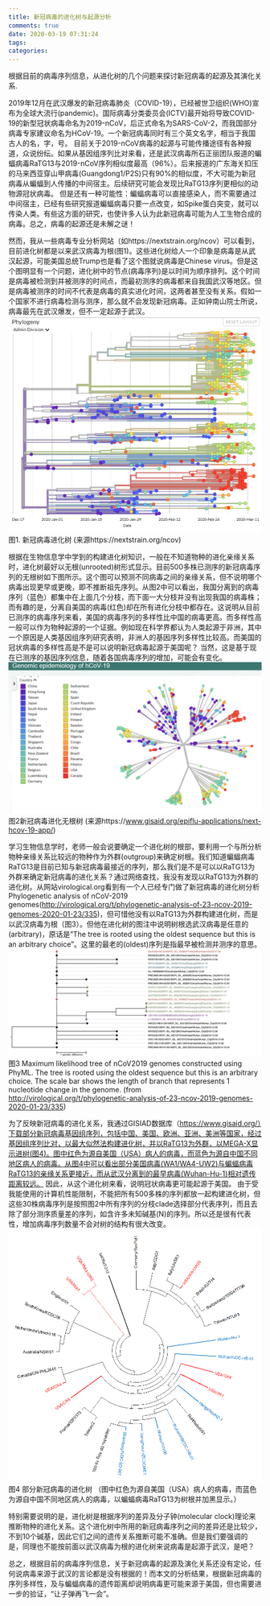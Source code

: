 ```yaml
---
title: 新冠病毒的进化树与起源分析
comments: true
date: 2020-03-19 07:31:24
tags:
categories:
---
```

根据目前的病毒序列信息，从进化树的几个问题来探讨新冠病毒的起源及其演化关系.
<!--more-->
2019年12月在武汉爆发的新冠病毒肺炎（COVID-19），已经被世卫组织(WHO)宣布为全球大流行(pandemic)。国际病毒分类委员会(ICTV)最开始将导致COVID-19的新型冠状病毒命名为2019-nCoV，后正式命名为SARS-CoV-2，而我国部分病毒专家建议命名为HCoV-19。一个新冠病毒同时有三个英文名字，相当于我国古人的名，字，号。
目前关于2019-nCoV病毒的起源与可能传播途径有各种报道，众说纷纭。如果从基因组序列比对来看，还是武汉病毒所石正丽团队报道的蝙蝠病毒RaTG13与2019-nCoV序列相似度最高（96%）。后来报道的广东海关扣压的马来西亚穿山甲病毒(Guangdong1/P2S)只有90%的相似度，不大可能为新冠病毒从蝙蝠到人传播的中间宿主。后续研究可能会发现比RaTG13序列更相似的动物源冠状病毒。
  但是还有一种可能性：蝙蝠病毒可以直接感染人，而不需要通过中间宿主，已经有些研究报道蝙蝠病毒只要一点改变，如Spike蛋白突变，就可以传染人类。有些这方面的研究，也使许多人认为此新冠病毒可能为人工生物合成的病毒。总之，病毒的起源还是未解之谜！

  然而，我从一些病毒专业分析网站（如https://nextstrain.org/ncov）可以看到，目前进化树都是以来武汉病毒为根(图1)。这些进化树给人一个印象是病毒是从武汉起源，可能美国总统Trump也是看了这个图就说病毒是Chinese virus。但是这个图明显有一个问题，进化树中的节点(病毒序列)是以时间为顺序排列。这个时间是病毒被检测到并被测序的时间点，而最初测序的病毒都来自我国武汉等地区。但是病毒被测序的时间不代表是病毒的真实进化时间，这两者甚至没有关系。假如一个国家不进行病毒检测与测序，那么就不会发现新冠病毒。正如钟南山院士所说，病毒最先在武汉爆发，但不一定起源于武汉。
![ncov_tree1.png](https://raw.githubusercontent.com/adong77/ligene/master/imageBed/ncov_tree1.png)
图1. 新冠病毒进化树 (来源https://nextstrain.org/ncov)

  根据在生物信息学中学到的构建进化树知识，一般在不知道物种的进化亲缘关系时，进化树最好以无根(unrooted)树形式显示。目前500多株已测序的新冠病毒序列的无根树如下图所示。这个图可以预测不同病毒之间的亲缘关系，但不说明哪个病毒出现更早或更晚，即不推断祖先序列。从图2中可以看出，我国分离到的病毒序列（蓝色）都集中在上面几个分枝，而下面一大分枝并没有出现我国的病毒株；而有趣的是，分离自美国的病毒(红色)却在所有进化分枝中都存在。这说明从目前已测序的病毒序列来看，美国的病毒序列的多样性比中国的病毒更高。而多样性高一般可以作为物种起源的一个证据。例如现在科学界都认为人类起源于非洲，其中一个原因是人类基因组序列研究表明，非洲人的基因序列多样性比较高。而美国的冠状病毒的多样性高是不是可以说明新冠病毒起源于美国呢？ 当然，这是基于现在已测序的基因序列信息，随着各国病毒序列的增加，可能会有变化。
![ncov-tree2.png](https://raw.githubusercontent.com/adong77/ligene/master/imageBed/ncov_tree2.png)
图2新冠病毒进化无根树 (来源https://www.gisaid.org/epiflu-applications/next-hcov-19-app/)

  学习生物信息学时，老师一般会说要确定一个进化树的根部，要利用一个与所分析物种亲缘关系比较远的物种作为外群(outgroup)来确定树根。我们知道蝙蝠病毒RaTG13是目前已知与新冠病毒最接近的序列，那么我们是不是可以以RaTG13为外群来确定新冠病毒的进化关系？通过网络查找，我没有发现以RaTG13为外群的进化树。从网站virological.org看到有一个人已经专门做了新冠病毒的进化树分析Phylogenetic analysis of nCoV-2019 genomes(http://virological.org/t/phylogenetic-analysis-of-23-ncov-2019-genomes-2020-01-23/335)，但可惜他没有以RaTG13为外群构建进化树，而是以武汉病毒为根（图3）。但他在进化树的图注中说明树根选武汉病毒是任意的(arbitrary)，原话是“The tree is rooted using the oldest sequence but this is an arbitrary choice”。这里的最老的(oldest)序列是指最早被检测并测序的意思。
![nCoV_phyml_tree_20200125.png](https://raw.githubusercontent.com/adong77/ligene/master/imageBed/nCoV_phyml_tree.png)
图3 Maximum likelihood tree of nCoV2019 genomes constructed using PhyML. The tree is rooted using the oldest sequence but this is an arbitrary choice. The scale bar shows the length of branch that represents 1 nucleotide change in the genome. (from http://virological.org/t/phylogenetic-analysis-of-23-ncov-2019-genomes-2020-01-23/335)

  为了反映新冠病毒的进化关系，我通过GISIAD数据库（https://www.gisaid.org/）下载部分新冠病毒基因组序列，包括中国、美国、欧洲、亚洲、美洲等国家，经过基因组序列比对，以最大似然法构建进化树，并以RaTG13为外群，以MEGA-X显示进树(图4)。图中红色为源自美国（USA）病人的病毒，而蓝色为源自中国不同地区病人的病毒。从图4中可以看出部分美国病毒(WA1/WA4-UW2)与蝙蝠病毒RaTG13的亲缘关系更接近，而从武汉分离到的最早病毒(Wuhan-Hu-1)相对遗传距离较远。 因此，从这个进化树来看，说明冠状病毒更可能起源于美国。
由于受我能使用的计算机性能限制，不能把所有500多株的序列都放一起构建进化树，但这些30株病毒序列是按照图2中所有序列的分枝clade选择部分代表序列，而且去除了部分测序质量差的序列，如含许多未知碱基(N)的序列。所以还是很有代表性，增加病毒序列数量不会对树的结构有很大改变。
![nCoV-tree3.png](https://raw.githubusercontent.com/adong77/ligene/master/imageBed/ncov_tree3.png)
图4 部分新冠病毒的进化树 （图中红色为源自美国（USA）病人的病毒，而蓝色为源自中国不同地区病人的病毒，以蝙蝠病毒RaTG13为树根并加黑显示。）

  特别需要说明的是，进化树是根据序列的差异及分子钟(molecular clock)理论来推断物种的进化关系。这个进化树中所用的新冠病毒序列之间的差异还是比较少，不到10个碱基，因此它们之间的遗传关系推断可能不准确。但是我们要强调的是，同理也不能按前面以武汉病毒为根的进化树来说病毒是起源于武汉，是吧？
  
  总之，根据目前的病毒序列信息，关于新冠病毒的起源及演化关系还没有定论，任何说病毒来源于武汉的言论都是没有根据的！而本文的分析结果，根据新冠病毒的序列多样性，及与蝙蝠病毒的遗传距离却说明病毒更可能来源于美国，但也需要进一步的验证，“让子弹再飞一会”。
